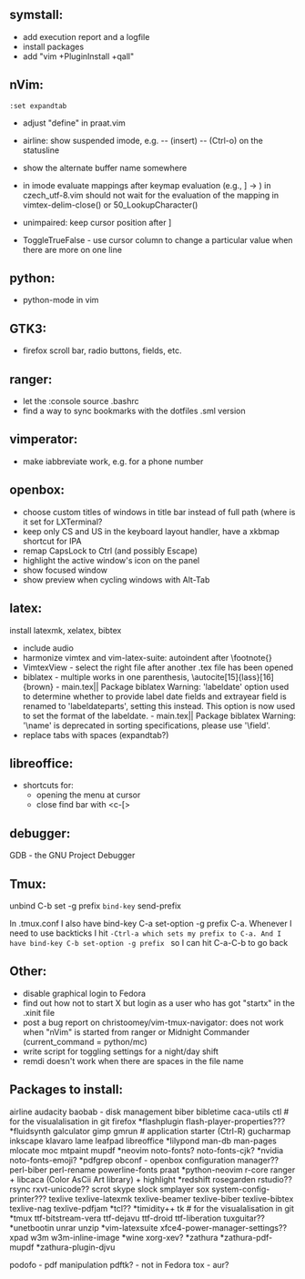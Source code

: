 symstall:
-----------
- add execution report and a logfile
- install packages
- add "vim +PluginInstall +qall"

nVim:
-----
```
:set expandtab
```

- adjust "define" in praat.vim

- airline: show suspended imode, e.g. -- (insert) -- (Ctrl-o) on the statusline

- show the alternate buffer name somewhere

- in imode evaluate mappings after keymap evaluation (e.g., ] -> ) in
  czech_utf-8.vim should not wait for the evaluation of the mapping in
  vimtex-delim-close() or 50_LookupCharacter()

- unimpaired: keep cursor position after ]<Space>

- ToggleTrueFalse - use cursor column to change a particular value when there
  are more on one line

python:
-------
- python-mode in vim


GTK3:
-----
- firefox scroll bar, radio buttons, fields, etc.

ranger:
-------
- let the :console source .bashrc
- find a way to sync bookmarks with the dotfiles .sml version

vimperator:
-----------
- make iabbreviate work, e.g. for a phone number

openbox:
--------
- choose custom titles of windows in title bar instead of full path (where is it
  set for LXTerminal?
- keep only CS and US in the keyboard layout handler, have a xkbmap shortcut for IPA
- remap CapsLock to Ctrl (and possibly Escape)
- highlight the active window's icon on the panel
- show focused window
- show preview when cycling windows with Alt-Tab

latex:
------
install latexmk, xelatex, bibtex
- include audio
- harmonize vimtex and vim-latex-suite: autoindent after \footnote{}
- VimtexView - select the right file after another .tex file has been opened
- biblatex - multiple works in one parenthesis, \autocite[15]{lass}[16]{brown}
		   - main.tex|| Package biblatex Warning: 'labeldate' option used to
			 determine whether to provide label date fields and extrayear field
			 is renamed to 'labeldateparts', setting this instead. This option
			 is now used to set the format of the labeldate.
		   - main.tex|| Package biblatex Warning: '\name' is deprecated in
			 sorting specifications, please use '\field'.
- replace tabs with spaces (expandtab?)

libreoffice:
------------
- shortcuts for:
	- opening the menu at cursor
	- close find bar with <c-[>

debugger:
---------
GDB - the GNU Project Debugger

Tmux:
-----
unbind C-b
set -g prefix `
bind-key ` send-prefix

In .tmux.conf I also have bind-key C-a set-option -g prefix C-a. Whenever I need
to use backticks I hit `-Ctrl-a which sets my prefix to C-a. And I have bind-key
C-b set-option -g prefix ` so I can hit C-a-C-b to go back

Other:
------
- disable graphical login to Fedora
- find out how not to start X but login as a user who has got "startx" in the
  .xinit file
- post a bug report on christoomey/vim-tmux-navigator:
	does not work when "nVim" is started from ranger or Midnight Commander
	(current_command = python/mc)
- write script for toggling settings for a night/day shift
- remdi doesn't work when there are spaces in the file name

Packages to install:
--------------------
airline
audacity
baobab - disk management
biber
bibletime
caca-utils
ctl 	# for the visualalisation in git
firefox
*flashplugin
flash-player-properties???
*fluidsynth
galculator
gimp
gmrun	# application starter (Ctrl-R)
gucharmap
inkscape
klavaro
lame
leafpad
libreoffice
*lilypond
man-db
man-pages
mlocate
moc
mtpaint
mupdf
*neovim
noto-fonts?
noto-fonts-cjk?
*nvidia
noto-fonts-emoji?
*pdfgrep
obconf - openbox configuration manager??
perl-biber
perl-rename
powerline-fonts
praat
*python-neovim
r-core
ranger + libcaca (Color AsCii Art library) + highlight
*redshift
rosegarden
rstudio??
rsync
rxvt-unicode??
scrot
skype
slock
smplayer
sox
system-config-printer???
texlive
texlive-latexmk
texlive-beamer
texlive-biber
texlive-bibtex
texlive-nag
texlive-pdfjam
*tcl??
*timidity++
tk		# for the visualalisation in git
*tmux
ttf-bitstream-vera
ttf-dejavu
ttf-droid
ttf-liberation
tuxguitar??
*unetbootin
unrar
unzip
*vim-latexsuite
xfce4-power-manager-settings??
xpad
w3m
w3m-inline-image
*wine
xorg-xev?
*zathura
*zathura-pdf-mupdf
*zathura-plugin-djvu

podofo - pdf manipulation
pdftk? - not in Fedora
tox - aur?
